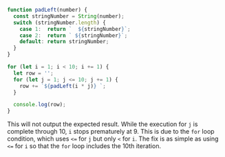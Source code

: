 ```js
function padLeft(number) {
  const stringNumber = String(number);
  switch (stringNumber.length) {
    case 1:  return `  ${stringNumber}`;
    case 2:  return ` ${stringNumber}`;
    default: return stringNumber;
  }
}

for (let i = 1; i < 10; i += 1) {
  let row = '';
  for (let j = 1; j <= 10; j += 1) {
    row += `${padLeft(i * j)} `;
  }

  console.log(row);
}
```

This will not output the expected result. While the execution for `j` is complete through 10, `i` stops prematurely at 9. This is due to the `for` loop condition, which uses `<=` for `j` but only `<` for `i`. The fix is as simple as using `<=` for `i` so that the `for` loop includes the 10th iteration.